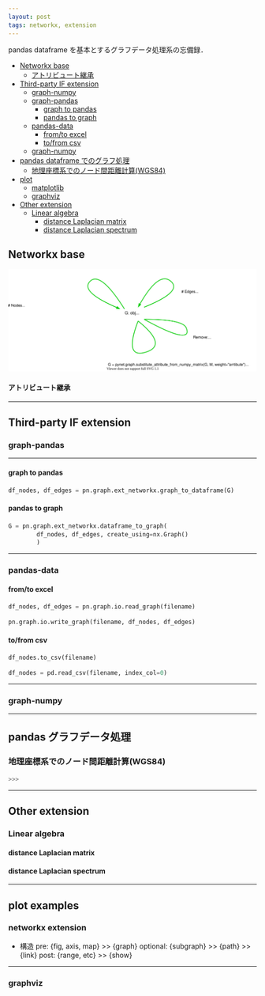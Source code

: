 ```yaml
---
layout: post
tags: networkx, extension
---
```

<script type="text/x-mathjax-config">MathJax.Hub.Config({tex2jax:{inlineMath:[['\$','\$'],['\\(','\\)']],processEscapes:true},CommonHTML: {matchFontHeight:false}});</script>
<script type="text/javascript" async src="https://cdnjs.cloudflare.com/ajax/libs/mathjax/2.7.1/MathJax.js?config=TeX-MML-AM_CHTML"></script>

pandas dataframe を基本とするグラフデータ処理系の忘備録．

<!-- @import "[TOC]" {cmd="toc" depthFrom=2 depthTo=6 orderedList=false} -->

<!-- code_chunk_output -->

- [Networkx base](#networkx-base)
    - [アトリビュート継承](#アトリビュート継承)
- [Third-party IF extension](#third-party-if-extension)
  - [graph-numpy](#graph-numpy)
  - [graph-pandas](#graph-pandas)
    - [graph to pandas](#graph-to-pandas)
    - [pandas to graph](#pandas-to-graph)
  - [pandas-data](#pandas-data)
    - [from/to excel](#fromto-excel)
    - [to/from csv](#tofrom-csv)
  - [graph-numpy](#graph-numpy-1)
- [pandas dataframe でのグラフ処理](#pandas-dataframe-でのグラフ処理)
  - [地理座標系でのノード間距離計算(WGS84)](#地理座標系でのノード間距離計算wgs84)
- [plot](#plot)
  - [matplotlib](#matplotlib)
  - [graphviz](#graphviz)
- [Other extension](#other-extension)
  - [Linear algebra](#linear-algebra)
    - [distance Laplacian matrix](#distance-laplacian-matrix)
    - [distance Laplacian spectrum](#distance-laplacian-spectrum)

<!-- /code_chunk_output -->


## Networkx base

![fig01](/assets/fig/20000101_01.svg)

#### アトリビュート継承

---
## Third-party IF extension

### graph-pandas

---
#### graph to pandas

```Python
df_nodes, df_edges = pn.graph.ext_networkx.graph_to_dataframe(G)
```

#### pandas to graph

```Python
G = pn.graph.ext_networkx.dataframe_to_graph(
        df_nodes, df_edges, create_using=nx.Graph()
        )
```
---
### pandas-data

#### from/to excel

```Python
df_nodes, df_edges = pn.graph.io.read_graph(filename)
```

```Python
pn.graph.io.write_graph(filename, df_nodes, df_edges)
```

#### to/from csv

```Python
df_nodes.to_csv(filename)
```

```Python
df_nodes = pd.read_csv(filename, index_col=0)
```

---
### graph-numpy

---
## pandas グラフデータ処理

### 地理座標系でのノード間距離計算(WGS84)

```Python
>>> 
```

---
## Other extension

### Linear algebra

#### distance Laplacian matrix

#### distance Laplacian spectrum

---
## plot examples

### networkx extension

+ 構造
pre: {fig, axis, map} >> {graph}
optional: {subgraph} >> {path} >> {link}
post: {range, etc} >> {show}

---
### graphviz